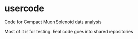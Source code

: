 usercode
========

Code for Compact Muon Solenoid data analysis

Most of it is for testing.  Real code goes into shared repositories

